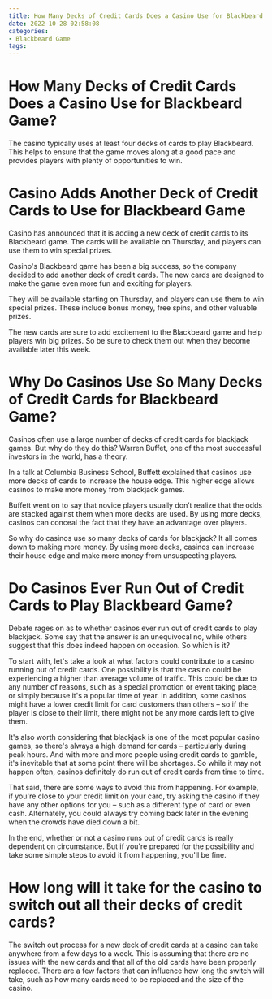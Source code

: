```yaml
---
title: How Many Decks of Credit Cards Does a Casino Use for Blackbeard Game 
date: 2022-10-28 02:58:08
categories:
- Blackbeard Game
tags:
---
```



# How Many Decks of Credit Cards Does a Casino Use for Blackbeard Game? 

The casino typically uses at least four decks of cards to play Blackbeard. This helps to ensure that the game moves along at a good pace and provides players with plenty of opportunities to win.

# Casino Adds Another Deck of Credit Cards to Use for Blackbeard Game 

Casino has announced that it is adding a new deck of credit cards to its Blackbeard game. The cards will be available on Thursday, and players can use them to win special prizes.

Casino's Blackbeard game has been a big success, so the company decided to add another deck of credit cards. The new cards are designed to make the game even more fun and exciting for players.

They will be available starting on Thursday, and players can use them to win special prizes. These include bonus money, free spins, and other valuable prizes.

The new cards are sure to add excitement to the Blackbeard game and help players win big prizes. So be sure to check them out when they become available later this week.

# Why Do Casinos Use So Many Decks of Credit Cards for Blackbeard Game? 

Casinos often use a large number of decks of credit cards for blackjack games. But why do they do this? Warren Buffet, one of the most successful investors in the world, has a theory.

In a talk at Columbia Business School, Buffett explained that casinos use more decks of cards to increase the house edge. This higher edge allows casinos to make more money from blackjack games.

Buffett went on to say that novice players usually don’t realize that the odds are stacked against them when more decks are used. By using more decks, casinos can conceal the fact that they have an advantage over players.

So why do casinos use so many decks of cards for blackjack? It all comes down to making more money. By using more decks, casinos can increase their house edge and make more money from unsuspecting players.

# Do Casinos Ever Run Out of Credit Cards to Play Blackbeard Game? 
Debate rages on as to whether casinos ever run out of credit cards to play blackjack. Some say that the answer is an unequivocal no, while others suggest that this does indeed happen on occasion. So which is it? 

To start with, let's take a look at what factors could contribute to a casino running out of credit cards. One possibility is that the casino could be experiencing a higher than average volume of traffic. This could be due to any number of reasons, such as a special promotion or event taking place, or simply because it's a popular time of year. In addition, some casinos might have a lower credit limit for card customers than others – so if the player is close to their limit, there might not be any more cards left to give them. 

It's also worth considering that blackjack is one of the most popular casino games, so there's always a high demand for cards – particularly during peak hours. And with more and more people using credit cards to gamble, it's inevitable that at some point there will be shortages. So while it may not happen often, casinos definitely do run out of credit cards from time to time. 

That said, there are some ways to avoid this from happening. For example, if you're close to your credit limit on your card, try asking the casino if they have any other options for you – such as a different type of card or even cash. Alternately, you could always try coming back later in the evening when the crowds have died down a bit. 

In the end, whether or not a casino runs out of credit cards is really dependent on circumstance. But if you're prepared for the possibility and take some simple steps to avoid it from happening, you'll be fine.

# How long will it take for the casino to switch out all their decks of credit cards?

The switch out process for a new deck of credit cards at a casino can take anywhere from a few days to a week. This is assuming that there are no issues with the new cards and that all of the old cards have been properly replaced. There are a few factors that can influence how long the switch will take, such as how many cards need to be replaced and the size of the casino.